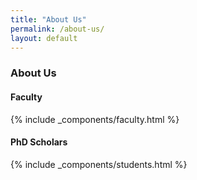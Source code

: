 ```yaml
---
title: "About Us"
permalink: /about-us/
layout: default
---
```


<div class="container chise-page">
    <h3 class="page-title-with-home">About Us</h3>
    <div class="people-list">
        <h4>Faculty</h4>
        {% include _components/faculty.html %}
    </div>
    <div class="people-list">
        <h4>PhD Scholars</h4>
        {% include _components/students.html %}
    </div>
</div>